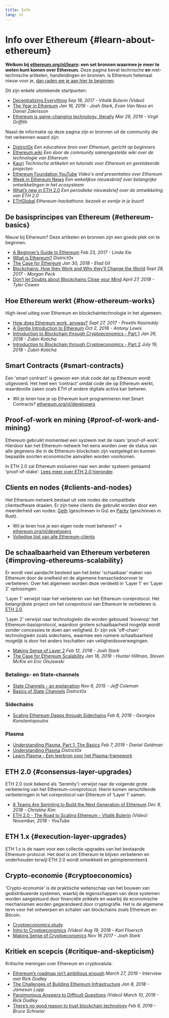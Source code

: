 ```yaml
---
title: Info
lang: nl
---
```


# Info over Ethereum {#learn-about-ethereum}

**Welkom bij [ethereum.org/nl/learn](/learn/): een set bronnen waarmee je meer te weten kunt komen over Ethereum.** Deze pagina bevat technische **en** niet-technische artikelen, handleidingen en bronnen. Is Ethereum helemaal nieuw voor je, [dan raden we je aan hier te beginnen](/what-is-ethereum/).

Dit zijn enkele uitstekende startpunten:

- [Decentralizing Everything](https://www.youtube.com/watch?v=WSN5BaCzsbo&feature=youtu.be) _Sep 18, 2017 - Vitalik Buterin (Video)_
- [The Year in Ethereum](https://medium.com/@jjmstark/the-year-in-ethereum-87a17d6f8276) _Jan 16, 2019 - Josh Stark, Evan Van Ness en Daniel Zakrisson_
- [Ethereum is game-changing technology, literally](https://medium.com/@virgilgr/ethereum-is-game-changing-technology-literally-d67e01a01cf8) _Mar 29, 2019 - Virgil Griffith_

Naast de informatie op deze pagina zijn er bronnen uit de community die het verkennen waard zijn:

- [District0x](https://education.district0x.io/general-topics/understanding-ethereum/) _Een educatieve bron over Ethereum, gericht op beginners_
- [Ethereum.wiki](https://eth.wiki) _Een door de community samengestelde wiki over de technologie van Ethereum_
- [Kauri](https://kauri.io) _Technische artikelen en tutorials voor Ethereum en gerelateerde projecten_
- [Ethereum Foundation YouTube](https://www.youtube.com/channel/UCNOfzGXD_C9YMYmnefmPH0g) _Video's and presentaties over Ethereum_
- [Week in Ethereum News](https://weekinethereumnews.com/) _Een wekelijkse nieuwsbrief over belangrijke ontwikkelingen in het ecosysteem_
- [What’s new in ETH 2.0](https://eth2.news) _Een periodieke nieuwsbrief over de ontwikkeling van ETH 2.0_
- [ETHGlobal](https://ethglobal.co) _Ethereum-hackathons: bezoek er eentje in je buurt!_

## De basisprincipes van Ethereum {#ethereum-basics}

Nieuw bij Ethereum? Deze artikelen en bronnen zijn een goede plek om te beginnen.

- [A Beginner’s Guide to Ethereum](https://blog.coinbase.com/a-beginners-guide-to-ethereum-46dd486ceecf) _Feb 23, 2017 - Linda Xie_
- [What is Ethereum?](https://education.district0x.io/general-topics/understanding-ethereum/what-is-ethereum/) _District0x_
- [The Case for Ethereum](http://blog.eladgil.com/2018/01/the-case-for-ethereum.html) _Jan 30, 2018 - Elad Gil_
- [Blockchains: How they Work and Why they’ll Change the World](https://spectrum.ieee.org/computing/networks/blockchains-how-they-work-and-why-theyll-change-the-world) _Sept 28, 2017 - Morgan Peck_
- [Don’t let Doubts about Blockchains Close your Mind](https://www.bloomberg.com/opinion/articles/2018-04-27/blockchains-warrant-skepticism-but-keep-an-open-mind) _April 27, 2018 - Tyler Cowen_

## Hoe Ethereum werkt {#how-ethereum-works}

High-level uitleg over Ethereum en blockchaintechnologie in het algemeen.

- [How does Ethereum work, anyway?](https://medium.com/@preethikasireddy/how-does-ethereum-work-anyway-22d1df506369) _Sept 27, 2017 - Preethi Kasireddy_
- [A Gentle Introduction to Ethereum](https://bitsonblocks.net/2016/10/02/gentle-introduction-ethereum/) _Oct 2, 2016 - Antony Lewis_
- [Introduction to Blockchain through Cryptoeconomics - Part 1](https://medium.com/blockchain-at-berkeley/introduction-to-blockchain-through-cryptoeconomics-part-1-bitcoin-369f245067f9) _Jan 26, 2018 - Zubin Koticha_
- [Introduction to Blockchain through Cryptoeconomics - Part 2](https://medium.com/mechanism-labs/introduction-to-bitcoin-through-cryptoeconomics-part-2-proof-of-work-and-nakamoto-consensus-1252f6a6c012) _July 19, 2018 - Zubin Koticha_

## Smart Contracts {#smart-contracts}

Een 'smart contract' is gewoon een stuk code dat op Ethereum wordt uitgevoerd. Het heet een ‘contract’ omdat code die op Ethereum werkt, waardevolle zaken zoals ETH of andere digitale activa kan beheren.

- Wil je leren hoe je op Ethereum kunt programmeren met Smart Contracts? [ethereum.org/nl/developers](/developers/)

## Proof-of-work en mining {#proof-of-work-and-mining}

Ethereum gebruikt momenteel een systeem met de naam 'proof-of-work'. Hierdoor kan het Ethereum-netwerk het eens worden over de status van alle gegevens die in de Ethereum-blockchain zijn vastgelegd en kunnen bepaalde soorten economische aanvallen worden voorkomen.

In ETH 2.0 zal Ethereum evolueren naar een ander systeem genaamd 'proof-of-stake'. [Lees meer over ETH 2.0 hieronder](#consensus-layer-upgrades).

## Clients en nodes {#clients-and-nodes}

Het Ethereum-netwerk bestaat uit vele nodes die compatibele clientsoftware draaien. Er zijn twee clients die gebruikt worden door een meerderheid van nodes: [Geth](https://geth.ethereum.org/) (geschreven in Go) en [Parity](https://www.parity.io/ethereum/) (geschreven in Rust).

- Wil je leren hoe je een eigen node moet beheren? → [ethereum.org/nl/developers](/developers/#clients--running-your-own-node/)
- [Volledige lijst van alle Ethereum-clients](https://github.com/ConsenSys/ethereum-developer-tools-list#ethereum-clients)

## De schaalbaarheid van Ethereum verbeteren {#improving-ethereums-scalability}

Er wordt veel aandacht besteed aan het beter 'schaalbaar' maken van Ethereum door de snelheid en de algemene transactiedoorvoer te verbeteren. Over het algemeen worden deze verdeeld in 'Layer 1' en 'Layer 2' oplossingen.

'Layer 1' verwijst naar het verbeteren van het Ethereum-coreprotocol. Het belangrijkste project om het coreprotocol van Ethereum te verbeteren is [ETH 2.0](#consensus-layer-upgrades).

'Layer 2' verwijst naar technologieën die worden gebouwd 'bovenop' het Ethereum-basisprotocol, waardoor grotere schaalbaarheid mogelijk wordt zonder concessies te doen aan veiligheid. Er zijn ook 'off-chain' technologieën zoals sidechains, waarmee een ruimere schaalbaarheid mogelijk is door het anders inschatten van veiligheidsoverwegingen.

- [Making Sense of Layer 2](https://medium.com/l4-media/making-sense-of-ethereums-layer-2-scaling-solutions-state-channels-plasma-and-truebit-22cb40dcc2f4) _Feb 12, 2018 - Josh Stark_
- [The Case for Ethereum Scalability](https://medium.com/connext/the-case-for-ethereum-scalability-d2a8035f880f) _Jan 18, 2019 - Hunter Hillman, Steven McKie en Eric Olszewski_

### Betalings- en State-channels

- [State Channels - an explanation](https://www.jeffcoleman.ca/state-channels/) _Nov 6, 2015 - Jeff Coleman_
- [Basics of State Channels](https://education.district0x.io/general-topics/understanding-ethereum/basics-state-channels/) _District0x_

### Sidechains

- [Scaling Ethereum Dapps through Sidechains](https://medium.com/loom-network/dappchains-scaling-ethereum-dapps-through-sidechains-f99e51fff447) _Feb 8, 2018 - Georgios Konstantopoulos_

### Plasma

- [Understanding Plasma, Part 1: The Basics](https://www.theblockcrypto.com/2019/02/07/understanding-plasma-part-1-the-basics/) _Feb 7, 2019 - Daniel Goldman_
- [Understanding Plasma](https://education.district0x.io/general-topics/understanding-ethereum/understanding-plasma/) _District0x_
- [Learn Plasma - Een leerbron voor het Plasma-framework](https://www.learnplasma.org/en/)

## ETH 2.0 {#consensus-layer-upgrades}

ETH 2.0 (ook bekend als 'Serenity') verwijst naar de volgende grote verbetering van het Ethereum-coreprotocol. Hierin komen verschillende verbeteringen in het coreprotocol van Ethereum of ‘Layer 1’ samen.

- [8 Teams Are Sprinting to Build the Next Generation of Ethereum](https://www.coindesk.com/markets/2018/12/09/8-teams-are-sprinting-to-build-the-next-generation-of-ethereum) _Dec 9, 2018 - Christine Kim_
- [ETH 2.0 - The Road to Scaling Ethereum - Vitalik Buterin](https://youtu.be/kCVpDrlVesA) _(Video) November, 2018 - YouTube_

## ETH 1.x {#execution-layer-upgrades}

ETH 1.x is de naam voor een collectie upgrades van het bestaande Ethereum-protocol. Het doel is om Ethereum te blijven verbeteren en onderhouden terwijl ETH 2.0 wordt ontwikkeld en geïmplementeerd.

## Crypto-economie {#cryptoeconomics}

'Crypto-economie' is de praktische wetenschap van het bouwen van gedistribueerde systemen, waarbij de eigenschappen van deze systemen worden aangestuurd door financiële prikkels en waarbij de economische mechanismen worden gegarandeerd door cryptografie. Het is de algemene term voor het ontwerpen en schalen van blockchains zoals Ethereum en Bitcoin.

- [Cryptoeconomics.study](https://cryptoeconomics.study/)
- [Intro to Cryptoeconomics](https://www.youtube.com/watch?v=F0FCI8GxO5I) _(Video) Aug 19, 2018 - Karl Floersch_
- [Making Sense of Cryptoeconomics](https://medium.com/l4-media/making-sense-of-cryptoeconomics-5edea77e4e8d) _Nov 16 2017 - Josh Stark_

## Kritiek en scepcis {#critique-and-skepticism}

Kritische meningen over Ethereum en cryptovaluta.

- [Ethereum’s roadmap isn’t ambitious enough](https://decryptmedia.com/6136/vulcanize-rick-dudley-ethereum-roadmap-makerdao-polkadot) _March 27, 2019 - Interview met Rick Dudley_
- [The Challenges of Building Ethereum Infrastructure](https://medium.com/@lopp/the-challenges-of-building-ethereum-infrastructure-87e443e47a4b) _Jan 8, 2018 - Jameson Lopp_
- [Parsimonious Answers to Difficult Questions](https://www.youtube.com/watch?v=GOkSg0BuSdw&feature=youtu.be) _(Video) March 10, 2019 - Rick Dudley_
- [There’s no good reason to trust blockchain technology](https://www.wired.com/story/theres-no-good-reason-to-trust-blockchain-technology/) _Feb 6, 2019 - Bruce Schneier_
